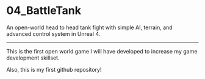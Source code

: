 # 04_BattleTank
An open-world head to head tank fight with simple AI, terrain, and advanced control system in Unreal 4.

---
This is the first open world game I will have developed to increase my game development skillset.

Also, this is my first github repository!
